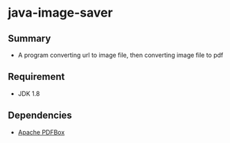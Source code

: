 # java-image-saver

## Summary

- A program converting url to image file, then converting image file to pdf

## Requirement

- JDK 1.8

## Dependencies

- [Apache PDFBox](https://pdfbox.apache.org/)